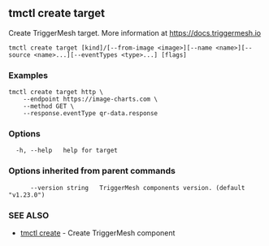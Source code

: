 ## tmctl create target

Create TriggerMesh target. More information at https://docs.triggermesh.io

```
tmctl create target [kind]/[--from-image <image>][--name <name>][--source <name>...][--eventTypes <type>...] [flags]
```

### Examples

```
tmctl create target http \
	--endpoint https://image-charts.com \
	--method GET \
	--response.eventType qr-data.response
```

### Options

```
  -h, --help   help for target
```

### Options inherited from parent commands

```
      --version string   TriggerMesh components version. (default "v1.23.0")
```

### SEE ALSO

* [tmctl create](tmctl_create.md)	 - Create TriggerMesh component

